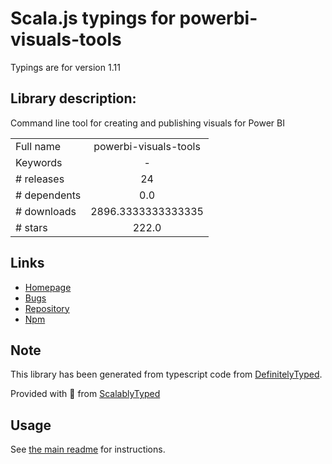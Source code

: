 
# Scala.js typings for powerbi-visuals-tools

Typings are for version 1.11

## Library description:
Command line tool for creating and publishing visuals for Power BI

|                    |                 |
| ------------------ | :-------------: |
| Full name          | powerbi-visuals-tools |
| Keywords           | - |
| # releases         | 24 |
| # dependents       | 0.0 |
| # downloads        | 2896.3333333333335 |
| # stars            | 222.0 |

## Links
- [Homepage](https://github.com/Microsoft/PowerBI-visuals-tools#readme)
- [Bugs](https://github.com/Microsoft/PowerBI-visuals-tools/issues)
- [Repository](https://github.com/Microsoft/PowerBI-visuals-tools)
- [Npm](https://www.npmjs.com/package/powerbi-visuals-tools)
    


## Note
This library has been generated from typescript code from [DefinitelyTyped](https://definitelytyped.org).

Provided with :purple_heart: from [ScalablyTyped](https://github.com/oyvindberg/ScalablyTyped)

## Usage
See [the main readme](../../readme.md) for instructions.


